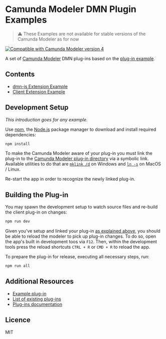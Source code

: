 # Camunda Modeler DMN Plugin Examples

> :warning: These Examples are not available for stable versions of the Camunda Modeler as for now

[![Compatible with Camunda Modeler version 4](https://img.shields.io/badge/Camunda%20Modeler-4.0+-blue.svg)](https://github.com/camunda/camunda-modeler)

A set of [Camunda Modeler](https://github.com/camunda/camunda-modeler) DMN plug-ins based on the [plug-in example](https://github.com/camunda/camunda-modeler-plugin-example).

## Contents

* [dmn-js Extension Example](./dmn-js-extension-plugin)
* [Client Extension Example](./dmn-client-extension)


## Development Setup

_This introduction goes for any example._ 

Use [npm](https://www.npmjs.com/), the [Node.js](https://nodejs.org/en/) package manager to download and install required dependencies:

```sh
npm install
```

To make the Camunda Modeler aware of your plug-in you must link the plug-in to the [Camunda Modeler plug-in directory](https://github.com/camunda/camunda-modeler/tree/develop/docs/plugins#plugging-into-the-camunda-modeler) via a symbolic link.
Available utilities to do that are [`mklink /d`](https://docs.microsoft.com/en-us/windows-server/administration/windows-commands/mklink) on Windows and [`ln -s`](https://linux.die.net/man/1/ln) on MacOS / Linux.

Re-start the app in order to recognize the newly linked plug-in.


## Building the Plug-in

You may spawn the development setup to watch source files and re-build the client plug-in on changes:

```sh
npm run dev
```

Given you've setup and linked your plug-in [as explained above](#development-setup), you should be able to reload the modeler to pick up plug-in changes. To do so, open the app's built in development toos via `F12`. Then, within the development tools press the reload shortcuts `CTRL + R` or `CMD + R` to reload the app.


To prepare the plug-in for release, executing all necessary steps, run:

```sh
npm run all
```

## Additional Resources

* [Example plug-in](https://github.com/camunda/camunda-modeler-plugin-example)
* [List of existing plug-ins](https://github.com/camunda/camunda-modeler-plugins)
* [Plug-ins documentation](https://github.com/camunda/camunda-modeler/tree/master/docs/plugins)


## Licence

MIT
